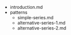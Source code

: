 - introduction.md
- patterns
    - simple-series.md
    - alternative-series-1.md
    - alternative-series-2.md